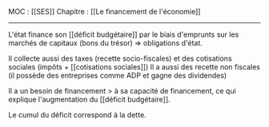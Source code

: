 MOC : [[SES]]
Chapitre : [[Le financement de l'économie]]
***

L'état finance son [[déficit budgétaire]] par le biais d'emprunts sur les marchés de capitaux (bons du trésor) => obligations d'état. 

Il collecte aussi des taxes (recette socio-fiscales) et des cotisations sociales (impôts + [[cotisations sociales]])
Il a aussi des recette non fiscales (il possède des entreprises comme ADP et gagne des dividendes)

Il a un besoin de financement > à sa capacité de financement, ce qui explique l'augmentation du [[déficit budgétaire]].

Le cumul du déficit correspond à la dette. 